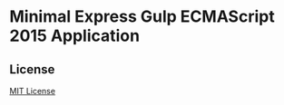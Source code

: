 # Minimal Express Gulp ECMAScript 2015 Application

## License

[MIT License](https://github.com/calazans10/minimal-express-gulp-es2015/blob/master/LICENSE)
